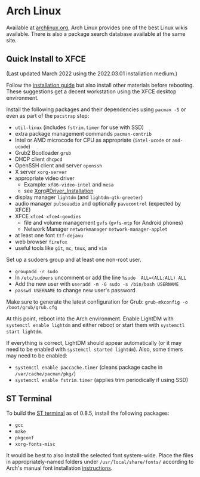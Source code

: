 # Arch Linux

Available at [archlinux.org](https://archlinux.org/), Arch Linux provides one of
the best Linux wikis available.  There is also a package search database
available at the same site.

## Quick Install to XFCE
(Last updated March 2022 using the 2022.03.01 installation medium.)

Follow the [installation guide](https://wiki.archlinux.org/title/Installation_guide)
but also install other materials before rebooting.  These suggestions get a
decent workstation using the XFCE desktop environment.

Install the following packages and their dependencies using `pacman -S` or even
as part of the `pacstrap` step:
* `util-linux` (includes `fstrim.timer` for use with SSD)
* extra package management commands `pacman-contrib`
* Intel or AMD microcode for CPU as appropriate (`intel-ucode` or `amd-ucode`)
* Grub2 Bootloader `grub`
* DHCP client `dhcpcd`
* OpenSSH client and server `openssh`
* X server `xorg-server`
* appropriate video driver
  * Example:  `xf86-video-intel` and `mesa`
  * see [Xorg#Driver_Installation](https://wiki.archlinux.org/title/Xorg#Driver_installation)
* display manager `lightdm` (and `lightdm-gtk-greeter`)
* audio manager `pulseaudio` and optionally `pavucontrol` (expected by XFCE)
* XFCE `xfce4 xfce4-goodies`
  * file and volume management `gvfs` (`gvfs-mtp` for Android phones)
  * Network Manager `networkmanager` `network-manager-applet`
* at least one font `ttf-dejavu`
* web browser `firefox`
* useful tools like `git`, `mc`, `tmux`, and `vim`

Set up a sudoers group and at least one non-root user.
* `groupadd -r sudo`
* In `/etc/sudoers` uncomment or add the line `%sudo  ALL=(ALL:ALL) ALL`
* Add the new user with `useradd -m -G sudo -s /bin/bash USERNAME`
* `passwd USERNAME` to change new user's password

Make sure to generate the latest configuration
for Grub:  `grub-mkconfig -o /boot/grub/grub.cfg`

At this point, reboot into the Arch environment.  Enable LightDM with `systemctl
enable lightdm` and either reboot or start them with `systemctl start lightdm`.

If everything is correct, LightDM should appear automatically (or it may need to
be enabled with `systemctl started lightdm`).  Also, some timers may need to be
enabled:
* `systemctl enable paccache.timer` (cleans package cache in
  `/var/cache/pacman/pkg/`)
* `systemctl enable fstrim.timer` (applies trim periodically if using SSD)

## ST Terminal
To build the [ST terminal](https://st.suckless.org/) as of 0.8.5, install the
following packages:
* `gcc`
* `make`
* `pkgconf`
* `xorg-fonts-misc`

It would be best to also install the selected font system-wide.  Place the files
in appropriately-named folders under `/usr/local/share/fonts/` according to
Arch's manual font installation
[instructions](https://wiki.archlinux.org/title/Fonts#Manual_installation).
